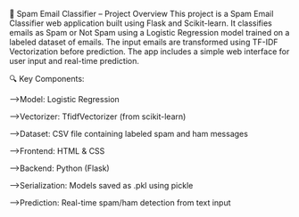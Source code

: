 📧 Spam Email Classifier – Project Overview
This project is a Spam Email Classifier web application built using Flask and Scikit-learn. It classifies emails as Spam or Not Spam using a Logistic Regression model trained on a labeled dataset of emails. The input emails are transformed using TF-IDF Vectorization before prediction. The app includes a simple web interface for user input and real-time prediction.

🔍 Key Components:

-->Model: Logistic Regression

-->Vectorizer: TfidfVectorizer (from scikit-learn)

-->Dataset: CSV file containing labeled spam and ham messages

-->Frontend: HTML & CSS

-->Backend: Python (Flask)

-->Serialization: Models saved as .pkl using pickle

-->Prediction: Real-time spam/ham detection from text input

